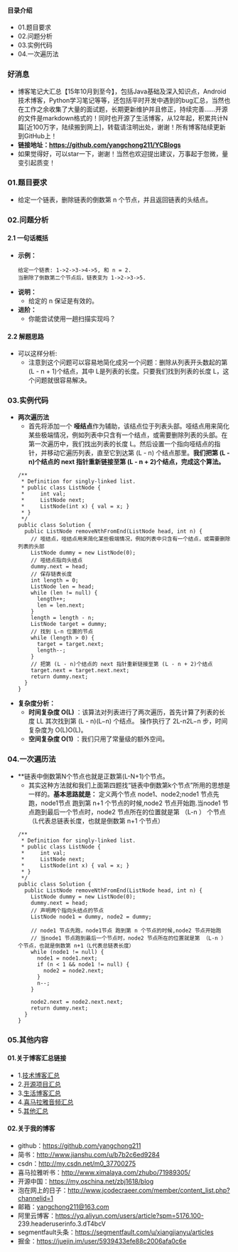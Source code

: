 #### 目录介绍
- 01.题目要求
- 02.问题分析
- 03.实例代码
- 04.一次遍历法



### 好消息
- 博客笔记大汇总【15年10月到至今】，包括Java基础及深入知识点，Android技术博客，Python学习笔记等等，还包括平时开发中遇到的bug汇总，当然也在工作之余收集了大量的面试题，长期更新维护并且修正，持续完善……开源的文件是markdown格式的！同时也开源了生活博客，从12年起，积累共计N篇[近100万字，陆续搬到网上]，转载请注明出处，谢谢！所有博客陆续更新到GitHub上！
- **链接地址：https://github.com/yangchong211/YCBlogs**
- 如果觉得好，可以star一下，谢谢！当然也欢迎提出建议，万事起于忽微，量变引起质变！




### 01.题目要求
- 给定一个链表，删除链表的倒数第 n 个节点，并且返回链表的头结点。


### 02.问题分析
#### 2.1 一句话概括
- **示例：**
    ```
    给定一个链表: 1->2->3->4->5, 和 n = 2.
    当删除了倒数第二个节点后，链表变为 1->2->3->5.
    ```
- **说明：**
    - 给定的 n 保证是有效的。
- **进阶：**
    - 你能尝试使用一趟扫描实现吗？



#### 2.2 解题思路
- 可以这样分析:
    - 注意到这个问题可以容易地简化成另一个问题：删除从列表开头数起的第 (L - n + 1)个结点，其中 L是列表的长度。只要我们找到列表的长度 L，这个问题就很容易解决。


### 03.实例代码
- **两次遍历法**
    - 首先将添加一个 **哑结点**作为辅助，该结点位于列表头部。哑结点用来简化某些极端情况，例如列表中只含有一个结点，或需要删除列表的头部。在第一次遍历中，我们找出列表的长度 L。然后设置一个指向哑结点的指针，并移动它遍历列表，直至它到达第 (L - n) 个结点那里。**我们把第 (L - n)个结点的 next 指针重新链接至第 (L - n + 2)个结点，完成这个算法。**
    ```
    /**
     * Definition for singly-linked list.
     * public class ListNode {
     *     int val;
     *     ListNode next;
     *     ListNode(int x) { val = x; }
     * }
     */
    public class Solution {
      public ListNode removeNthFromEnd(ListNode head, int n) {
        // 哑结点，哑结点用来简化某些极端情况，例如列表中只含有一个结点，或需要删除列表的头部
        ListNode dummy = new ListNode(0);
        // 哑结点指向头结点
        dummy.next = head;
        // 保存链表长度
        int length = 0;
        ListNode len = head;
        while (len != null) {
          length++;
          len = len.next;
        }
        length = length - n;
        ListNode target = dummy;
        // 找到 L-n 位置的节点
        while (length > 0) {
          target = target.next;
          length--;
        }
        // 把第 (L - n)个结点的 next 指针重新链接至第 (L - n + 2)个结点
        target.next = target.next.next;
        return dummy.next;
      }
    }
    ```
- **复杂度分析：**
    - **时间复杂度 O(L)** ：该算法对列表进行了两次遍历，首先计算了列表的长度 LL 其次找到第 (L - n)(L−n) 个结点。 操作执行了 2L-n2L−n 步，时间复杂度为 O(L)O(L)。
    - **空间复杂度 O(1)** ：我们只用了常量级的额外空间。 




### 04.一次遍历法
- **链表中倒数第N个节点也就是正数第(L-N+1)个节点。
    - 其实这种方法就和我们上面第四题找“链表中倒数第k个节点”所用的思想是一样的。**基本思路就是：**  定义两个节点 node1、node2;node1 节点先跑，node1节点 跑到第 n+1 个节点的时候,node2 节点开始跑.当node1 节点跑到最后一个节点时，node2 节点所在的位置就是第 （L-n ） 个节点（L代表总链表长度，也就是倒数第 n+1 个节点）
    ```
    /**
     * Definition for singly-linked list.
     * public class ListNode {
     *     int val;
     *     ListNode next;
     *     ListNode(int x) { val = x; }
     * }
     */
    public class Solution {
      public ListNode removeNthFromEnd(ListNode head, int n) {
        ListNode dummy = new ListNode(0);
        dummy.next = head;
        // 声明两个指向头结点的节点
        ListNode node1 = dummy, node2 = dummy;
    
        // node1 节点先跑，node1节点 跑到第 n 个节点的时候,node2 节点开始跑
        // 当node1 节点跑到最后一个节点时，node2 节点所在的位置就是第 （L-n ） 个节点，也就是倒数第 n+1（L代表总链表长度）
        while (node1 != null) {
          node1 = node1.next;
          if (n < 1 && node1 != null) {
            node2 = node2.next;
          }
          n--;
        }
    
        node2.next = node2.next.next;
        return dummy.next;
      }
    }
    ```




### 05.其他内容
#### 01.关于博客汇总链接
- 1.[技术博客汇总](https://www.jianshu.com/p/614cb839182c)
- 2.[开源项目汇总](https://blog.csdn.net/m0_37700275/article/details/80863574)
- 3.[生活博客汇总](https://blog.csdn.net/m0_37700275/article/details/79832978)
- 4.[喜马拉雅音频汇总](https://www.jianshu.com/p/f665de16d1eb)
- 5.[其他汇总](https://www.jianshu.com/p/53017c3fc75d)



#### 02.关于我的博客
- github：https://github.com/yangchong211
- 简书：http://www.jianshu.com/u/b7b2c6ed9284
- csdn：http://my.csdn.net/m0_37700275
- 喜马拉雅听书：http://www.ximalaya.com/zhubo/71989305/
- 开源中国：https://my.oschina.net/zbj1618/blog
- 泡在网上的日子：http://www.jcodecraeer.com/member/content_list.php?channelid=1
- 邮箱：yangchong211@163.com
- 阿里云博客：https://yq.aliyun.com/users/article?spm=5176.100- 239.headeruserinfo.3.dT4bcV
- segmentfault头条：https://segmentfault.com/u/xiangjianyu/articles
- 掘金：https://juejin.im/user/5939433efe88c2006afa0c6e




